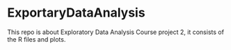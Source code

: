 # ExportaryDataAnalysis

This repo is about Exploratory Data Analysis Course project 2, it consists of the R files and plots. 
